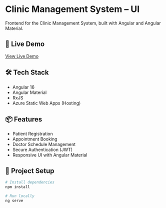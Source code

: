 # Clinic Management System – UI
Frontend for the Clinic Management System, built with Angular and Angular Material.

## 🚀 Live Demo
[View Live Demo](https://your-azure-frontend-url)

## 🛠️ Tech Stack
- Angular 16
- Angular Material
- RxJS
- Azure Static Web Apps (Hosting)

## 📦 Features
- Patient Registration
- Appointment Booking
- Doctor Schedule Management
- Secure Authentication (JWT)
- Responsive UI with Angular Material

## 📂 Project Setup
```bash
# Install dependencies
npm install

# Run locally
ng serve

